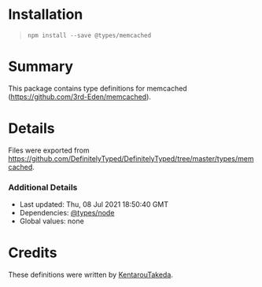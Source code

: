 # Installation
> `npm install --save @types/memcached`

# Summary
This package contains type definitions for memcached (https://github.com/3rd-Eden/memcached).

# Details
Files were exported from https://github.com/DefinitelyTyped/DefinitelyTyped/tree/master/types/memcached.

### Additional Details
 * Last updated: Thu, 08 Jul 2021 18:50:40 GMT
 * Dependencies: [@types/node](https://npmjs.com/package/@types/node)
 * Global values: none

# Credits
These definitions were written by [KentarouTakeda](https://github.com/KentarouTakeda).
